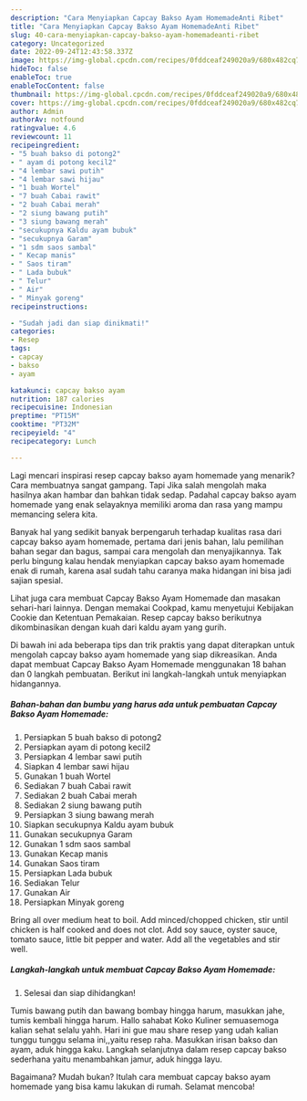 ```yaml
---
description: "Cara Menyiapkan Capcay Bakso Ayam HomemadeAnti Ribet"
title: "Cara Menyiapkan Capcay Bakso Ayam HomemadeAnti Ribet"
slug: 40-cara-menyiapkan-capcay-bakso-ayam-homemadeanti-ribet
category: Uncategorized
date: 2022-09-24T12:43:58.337Z
image: https://img-global.cpcdn.com/recipes/0fddceaf249020a9/680x482cq70/capcay-bakso-ayam-homemade-foto-resep-utama.jpg
hideToc: false
enableToc: true
enableTocContent: false
thumbnail: https://img-global.cpcdn.com/recipes/0fddceaf249020a9/680x482cq70/capcay-bakso-ayam-homemade-foto-resep-utama.jpg
cover: https://img-global.cpcdn.com/recipes/0fddceaf249020a9/680x482cq70/capcay-bakso-ayam-homemade-foto-resep-utama.jpg
author: Admin
authorAv: notfound
ratingvalue: 4.6
reviewcount: 11
recipeingredient:
- "5 buah bakso di potong2"
- " ayam di potong kecil2"
- "4 lembar sawi putih"
- "4 lembar sawi hijau"
- "1 buah Wortel"
- "7 buah Cabai rawit"
- "2 buah Cabai merah"
- "2 siung bawang putih"
- "3 siung bawang merah"
- "secukupnya Kaldu ayam bubuk"
- "secukupnya Garam"
- "1 sdm saos sambal"
- " Kecap manis"
- " Saos tiram"
- " Lada bubuk"
- " Telur"
- " Air"
- " Minyak goreng"
recipeinstructions:

- "Sudah jadi dan siap dinikmati!"
categories:
- Resep
tags:
- capcay
- bakso
- ayam

katakunci: capcay bakso ayam 
nutrition: 187 calories
recipecuisine: Indonesian
preptime: "PT15M"
cooktime: "PT32M"
recipeyield: "4"
recipecategory: Lunch

---
```



Lagi mencari inspirasi resep capcay bakso ayam homemade yang menarik? Cara membuatnya sangat gampang. Tapi Jika salah mengolah maka hasilnya akan hambar dan bahkan tidak sedap. Padahal capcay bakso ayam homemade yang enak selayaknya memiliki aroma dan rasa yang mampu memancing selera kita.


Banyak hal yang sedikit banyak berpengaruh terhadap kualitas rasa dari capcay bakso ayam homemade, pertama dari jenis bahan, lalu pemilihan bahan segar dan bagus, sampai cara mengolah dan menyajikannya. Tak perlu bingung kalau hendak menyiapkan capcay bakso ayam homemade enak di rumah, karena asal sudah tahu caranya maka hidangan ini bisa jadi sajian spesial.

Lihat juga cara membuat Capcay Bakso Ayam Homemade dan masakan sehari-hari lainnya. Dengan memakai Cookpad, kamu menyetujui Kebijakan Cookie dan Ketentuan Pemakaian. Resep capcay bakso berikutnya dikombinasikan dengan kuah dari kaldu ayam yang gurih.


Di bawah ini ada beberapa tips dan trik praktis yang dapat diterapkan untuk mengolah capcay bakso ayam homemade yang siap dikreasikan. Anda dapat membuat Capcay Bakso Ayam Homemade menggunakan 18 bahan dan 0 langkah pembuatan. Berikut ini langkah-langkah untuk menyiapkan hidangannya.

<!--inarticleads1-->

##### Bahan-bahan dan bumbu yang harus ada untuk pembuatan Capcay Bakso Ayam Homemade:

1. Persiapkan 5 buah bakso di potong2
1. Persiapkan  ayam di potong kecil2
1. Persiapkan 4 lembar sawi putih
1. Siapkan 4 lembar sawi hijau
1. Gunakan 1 buah Wortel
1. Sediakan 7 buah Cabai rawit
1. Sediakan 2 buah Cabai merah
1. Sediakan 2 siung bawang putih
1. Persiapkan 3 siung bawang merah
1. Siapkan secukupnya Kaldu ayam bubuk
1. Gunakan secukupnya Garam
1. Gunakan 1 sdm saos sambal
1. Gunakan  Kecap manis
1. Gunakan  Saos tiram
1. Persiapkan  Lada bubuk
1. Sediakan  Telur
1. Gunakan  Air
1. Persiapkan  Minyak goreng


Bring all over medium heat to boil. Add minced/chopped chicken, stir until chicken is half cooked and does not clot. Add soy sauce, oyster sauce, tomato sauce, little bit pepper and water. Add all the vegetables and stir well. 

<!--inarticleads2-->

##### Langkah-langkah untuk membuat Capcay Bakso Ayam Homemade:


1. Selesai dan siap dihidangkan!

Tumis bawang putih dan bawang bombay hingga harum, masukkan jahe, tumis kembali hingga harum. Hallo sahabat Koko Kuliner semuasemoga kalian sehat selalu yahh. Hari ini gue mau share resep yang udah kalian tunggu tunggu selama ini,,yaitu resep raha. Masukkan irisan bakso dan ayam, aduk hingga kaku. Langkah selanjutnya dalam resep capcay bakso sederhana yaitu menambahkan jamur, aduk hingga layu. 

Bagaimana? Mudah bukan? Itulah cara membuat capcay bakso ayam homemade yang bisa kamu lakukan di rumah. Selamat mencoba!
